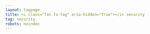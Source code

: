 ```yaml
---
layout: tagpage
title: <i class="fas fa-tag" aria-hidden="true"></i> security
tag: security
robots: noindex
---
```

